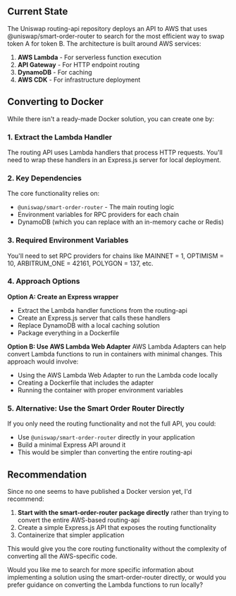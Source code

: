 ## Current State

The Uniswap routing-api repository deploys an API to AWS that uses @uniswap/smart-order-router to search for the most efficient way to swap token A for token B. The architecture is built around AWS services:

1. **AWS Lambda** - For serverless function execution
2. **API Gateway** - For HTTP endpoint routing
3. **DynamoDB** - For caching
4. **AWS CDK** - For infrastructure deployment

## Converting to Docker

While there isn't a ready-made Docker solution, you can create one by:

### 1. **Extract the Lambda Handler**
The routing API uses Lambda handlers that process HTTP requests. You'll need to wrap these handlers in an Express.js server for local deployment.

### 2. **Key Dependencies**
The core functionality relies on:
- `@uniswap/smart-order-router` - The main routing logic
- Environment variables for RPC providers for each chain
- DynamoDB (which you can replace with an in-memory cache or Redis)

### 3. **Required Environment Variables**
You'll need to set RPC providers for chains like MAINNET = 1, OPTIMISM = 10, ARBITRUM_ONE = 42161, POLYGON = 137, etc.

### 4. **Approach Options**

**Option A: Create an Express wrapper**
- Extract the Lambda handler functions from the routing-api
- Create an Express.js server that calls these handlers
- Replace DynamoDB with a local caching solution
- Package everything in a Dockerfile

**Option B: Use AWS Lambda Web Adapter**
AWS Lambda Adapters can help convert Lambda functions to run in containers with minimal changes. This approach would involve:
- Using the AWS Lambda Web Adapter to run the Lambda code locally
- Creating a Dockerfile that includes the adapter
- Running the container with proper environment variables

### 5. **Alternative: Use the Smart Order Router Directly**
If you only need the routing functionality and not the full API, you could:
- Use `@uniswap/smart-order-router` directly in your application
- Build a minimal Express API around it
- This would be simpler than converting the entire routing-api

## Recommendation

Since no one seems to have published a Docker version yet, I'd recommend:

1. **Start with the smart-order-router package directly** rather than trying to convert the entire AWS-based routing-api
2. Create a simple Express.js API that exposes the routing functionality
3. Containerize that simpler application

This would give you the core routing functionality without the complexity of converting all the AWS-specific code.

Would you like me to search for more specific information about implementing a solution using the smart-order-router directly, or would you prefer guidance on converting the Lambda functions to run locally?
